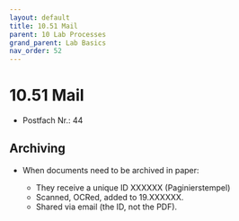 ```yaml
---
layout: default
title: 10.51 Mail
parent: 10 Lab Processes
grand_parent: Lab Basics
nav_order: 52
---
```


# 10.51 Mail

- Postfach Nr.: 44

## Archiving

- When documents need to be archived in paper:

  - They receive a unique ID XXXXXX (Paginierstempel)
  - Scanned, OCRed, added to 19.XXXXXX.
  - Shared via email (the ID, not the PDF).
